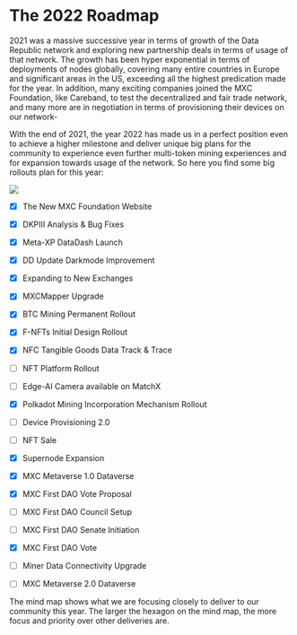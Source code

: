 # The 2022 Roadmap

2021 was a massive successive year in terms of growth of the Data Republic network and exploring new partnership deals in terms of usage of that network. The growth has been hyper exponential in terms of deployments of nodes globally, covering many entire countries in Europe and significant areas in the US, exceeding all the highest predication made for the year. In addition, many exciting companies joined the MXC Foundation, like Careband, to test the decentralized and fair trade network, and many more are in negotiation in terms of provisioning their devices on our network-

With the end of 2021, the year 2022 has made us in a perfect position even to achieve a higher milestone and deliver unique big plans for the community to experience even further multi-token mining experiences and for expansion towards usage of the network. So here you find some big rollouts plan for this year:

![](../.gitbook/assets/1\_9ZqXrfc1k7Hm6Hq50TrJRQ.jpeg)

* [x] The New MXC Foundation Website
* [x] DKPIII Analysis & Bug Fixes
* [x] Meta-XP DataDash Launch
* [x] DD Update Darkmode Improvement
* [x] Expanding to New Exchanges
* [x] MXCMapper Upgrade
* [x] BTC Mining Permanent Rollout
* [x] F-NFTs Initial Design Rollout
* [x] NFC Tangible Goods Data Track & Trace
* [ ] NFT Platform Rollout
* [ ] Edge-AI Camera available on MatchX
* [x] Polkadot Mining Incorporation Mechanism Rollout
* [ ] Device Provisioning 2.0
* [ ] NFT Sale
* [x] Supernode Expansion
* [x] MXC Metaverse 1.0 Dataverse
* [x] MXC First DAO Vote Proposal
* [ ] MXC First DAO Council Setup
* [ ] MXC First DAO Senate Initiation
* [x] MXC First DAO Vote
* [ ] Miner Data Connectivity Upgrade
* [ ] MXC Metaverse 2.0 Dataverse



The mind map shows what we are focusing closely to deliver to our community this year. The larger the hexagon on the mind map, the more focus and priority over other deliveries are.
